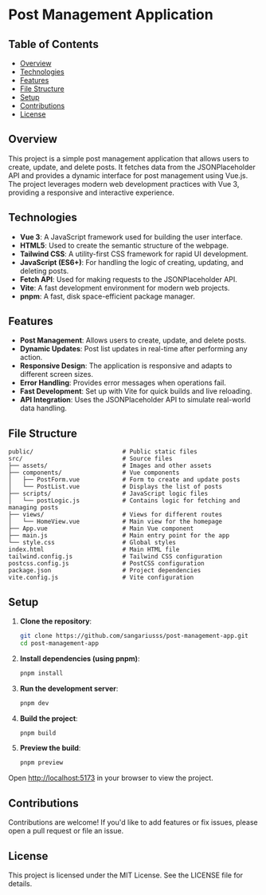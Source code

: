 # Post Management Application

## Table of Contents

- [Overview](#overview)
- [Technologies](#technologies)
- [Features](#features)
- [File Structure](#file-structure)
- [Setup](#setup)
- [Contributions](#contributions)
- [License](#license)

## Overview

This project is a simple post management application that allows users to create, update, and delete posts. It fetches data from the JSONPlaceholder API and provides a dynamic interface for post management using Vue.js. The project leverages modern web development practices with Vue 3, providing a responsive and interactive experience.

## Technologies

- **Vue 3**: A JavaScript framework used for building the user interface.
- **HTML5**: Used to create the semantic structure of the webpage.
- **Tailwind CSS**: A utility-first CSS framework for rapid UI development.
- **JavaScript (ES6+)**: For handling the logic of creating, updating, and deleting posts.
- **Fetch API**: Used for making requests to the JSONPlaceholder API.
- **Vite**: A fast development environment for modern web projects.
- **pnpm**: A fast, disk space-efficient package manager.

## Features

- **Post Management**: Allows users to create, update, and delete posts.
- **Dynamic Updates**: Post list updates in real-time after performing any action.
- **Responsive Design**: The application is responsive and adapts to different screen sizes.
- **Error Handling**: Provides error messages when operations fail.
- **Fast Development**: Set up with Vite for quick builds and live reloading.
- **API Integration**: Uses the JSONPlaceholder API to simulate real-world data handling.

## File Structure

```
public/                         # Public static files
src/                            # Source files
├── assets/                     # Images and other assets
├── components/                 # Vue components
│   ├── PostForm.vue            # Form to create and update posts
│   └── PostList.vue            # Displays the list of posts
├── scripts/                    # JavaScript logic files
│   └── postLogic.js            # Contains logic for fetching and managing posts
├── views/                      # Views for different routes
│   └── HomeView.vue            # Main view for the homepage
├── App.vue                     # Main Vue component
├── main.js                     # Main entry point for the app
└── style.css                   # Global styles
index.html                      # Main HTML file
tailwind.config.js              # Tailwind CSS configuration
postcss.config.js               # PostCSS configuration
package.json                    # Project dependencies
vite.config.js                  # Vite configuration
```

## Setup

1. **Clone the repository**:
   ```bash
   git clone https://github.com/sangariusss/post-management-app.git
   cd post-management-app
   ```

2. **Install dependencies (using pnpm)**:
   ```bash
   pnpm install
   ```

3. **Run the development server**:
   ```bash
   pnpm dev
   ```

4. **Build the project**:
   ```bash
   pnpm build
   ```

5. **Preview the build**:
   ```bash
   pnpm preview
   ```

Open [http://localhost:5173](http://localhost:5173) in your browser to view the project.

## Contributions

Contributions are welcome! If you'd like to add features or fix issues, please open a pull request or file an issue.

## License

This project is licensed under the MIT License. See the LICENSE file for details.
